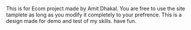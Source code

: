 This is for Ecom project made by Amit Dhakal. You are free to use the site tamplete as long as you modify it completely to your prefrence. This is a design made for demo and test of my skills. have fun.